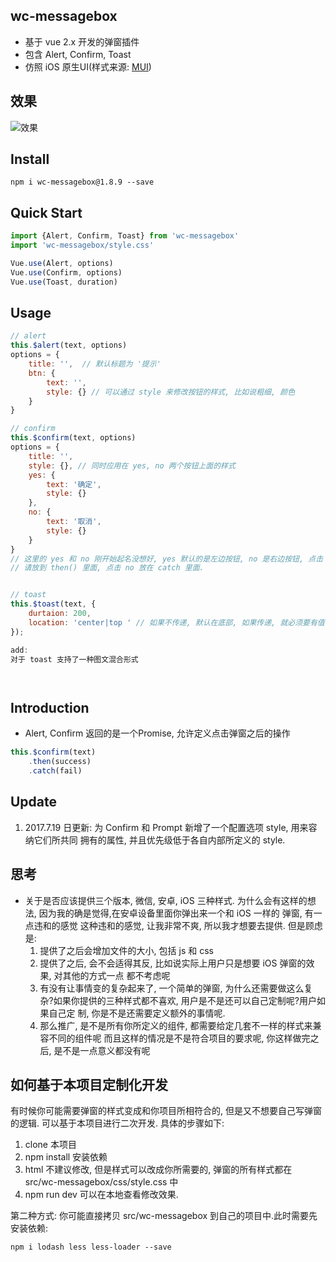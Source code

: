 ## wc-messagebox
* 基于 vue 2.x 开发的弹窗插件
* 包含 Alert, Confirm, Toast
* 仿照 iOS 原生UI(样式来源: [MUI](http://dev.dcloud.net.cn/mui/))

## 效果
![效果](https://ooo.0o0.ooo/2017/07/08/595fc5a93517b.gif)


## Install
```shell
npm i wc-messagebox@1.8.9 --save
```

## Quick Start
```javascript
import {Alert, Confirm, Toast} from 'wc-messagebox'
import 'wc-messagebox/style.css'

Vue.use(Alert, options)
Vue.use(Confirm, options)
Vue.use(Toast, duration)
```



## Usage
```javascript
// alert
this.$alert(text, options)
options = {
	title: '',  // 默认标题为 '提示'
	btn: {
		text: '',
		style: {} // 可以通过 style 来修改按钮的样式, 比如说粗细, 颜色
	}
}

// confirm
this.$confirm(text, options)
options = {
    title: '', 
    style: {}, // 同时应用在 yes, no 两个按钮上面的样式
    yes: {
        text: '确定',
        style: {}
    },
    no: {
        text: '取消',
        style: {}
    }
}
// 这里的 yes 和 no 刚开始起名没想好, yes 默认的是左边按钮, no 是右边按钮, 点击 yes 的后续操作
// 请放到 then() 里面, 点击 no 放在 catch 里面. 


// toast
this.$toast(text, {
    durtaion: 200,
    location: 'center|top ' // 如果不传递, 默认在底部, 如果传递, 就必须要有值
});

add: 
对于 toast 支持了一种图文混合形式




```

## Introduction
* Alert, Confirm 返回的是一个Promise, 允许定义点击弹窗之后的操作
```javascript
this.$confirm(text)
    .then(success)
    .catch(fail)
```

## Update
1. 2017.7.19 日更新: 为 Confirm 和 Prompt 新增了一个配置选项 style, 用来容纳它们所共同
拥有的属性, 并且优先级低于各自内部所定义的 style. 


## 思考
* 关于是否应该提供三个版本, 微信, 安卓, iOS 三种样式.
	为什么会有这样的想法, 因为我的确是觉得,在安卓设备里面你弹出来一个和 iOS 一样的
	弹窗, 有一点违和的感觉
	这种违和的感觉, 让我非常不爽, 所以我才想要去提供.
	但是顾虑是:
	1. 提供了之后会增加文件的大小, 包括 js 和 css 
	2. 提供了之后, 会不会适得其反, 比如说实际上用户只是想要 iOS 弹窗的效果, 对其他的方式一点
	都不考虑呢
	3. 有没有让事情变的复杂起来了, 一个简单的弹窗, 为什么还需要做这么复杂?如果你提供的三种样式都不喜欢, 用户是不是还可以自己定制呢?用户如果自己定 制, 你是不是还需要定义额外的事情呢.
	4. 那么推广, 是不是所有你所定义的组件, 都需要给定几套不一样的样式来兼容不同的组件呢
	而且这样的情况是不是符合项目的要求呢, 你这样做完之后, 是不是一点意义都没有呢


## 如何基于本项目定制化开发
有时候你可能需要弹窗的样式变成和你项目所相符合的, 但是又不想要自己写弹窗的逻辑. 可以基于本项目进行二次开发. 具体的步骤如下:
1. clone 本项目
2. npm install 安装依赖
3. html 不建议修改, 但是样式可以改成你所需要的, 弹窗的所有样式都在 src/wc-messagebox/css/style.css 中
4. npm run dev 可以在本地查看修改效果. 

第二种方式:
你可能直接拷贝 src/wc-messagebox 到自己的项目中.此时需要先安装依赖:
```shell
npm i lodash less less-loader --save
```







